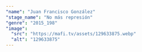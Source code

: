 ```yaml
---
"name": "Juan Francisco González"
"stage_name": "No más represión"
"genre": "2015_198"
"image":
  "src": "https://mafi.tv/assets/129633875.webp"
  "alt": "129633875"
---
```

